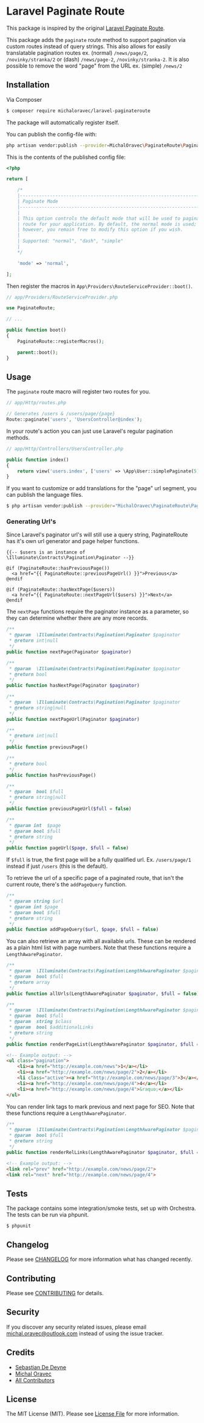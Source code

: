 # Laravel Paginate Route

This package is inspired by the original [Laravel Paginate Route](https://github.com/spatie/laravel-paginateroute).

This package adds the `paginate` route method to support pagination via custom routes instead of query strings. This also allows for easily translatable pagination routes ex. (normal) `/news/page/2`, `/novinky/stranka/2` or (dash) `/news/page-2`, `/novinky/stranka-2`. It is also possible to remove the word "page" from the URL ex. (simple) `/news/2`

## Installation

Via Composer

``` bash
$ composer require michaloravec/laravel-paginateroute
```

The package will automatically register itself.

You can publish the config-file with:

```bash
php artisan vendor:publish --provider=MichalOravec\PaginateRoute\PaginateRouteServiceProvider --tag="config"
```

This is the contents of the published config file:

```php
<?php

return [

    /*
    |--------------------------------------------------------------------------
    | Paginate Mode
    |--------------------------------------------------------------------------
    |
    | This option controls the default mode that will be used to paginate
    | route for your application. By default, the normal mode is used;
    | however, you remain free to modify this option if you wish.
    |
    | Supported: "normal", "dash", "simple"
    |
    */

    'mode' => 'normal',

];
```

Then register the macros in `App\Providers\RouteServiceProvider::boot()`.

```php
// app/Providers/RouteServiceProvider.php

use PaginateRoute;

// ...

public function boot()
{
    PaginateRoute::registerMacros();

    parent::boot();
}
```

## Usage

The `paginate` route macro will register two routes for you.

```php
// app/Http/routes.php

// Generates /users & /users/page/{page}
Route::paginate('users', 'UsersController@index');

```

In your route's action you can just use Laravel's regular pagination methods.

```php
// app/Http/Controllers/UsersController.php

public function index()
{
    return view('users.index', ['users' => \App\User::simplePaginate(5)]);
}
```

If you want to customize or add translations for the "page" url segment, you can publish the language files.

``` bash
$ php artisan vendor:publish --provider="MichalOravec\PaginateRoute\PaginateRouteServiceProvider" --tag="lang"
```

### Generating Url's

Since Laravel's paginator url's will still use a query string, PaginateRoute has it's own url generator and page helper functions.

```
{{-- $users is an instance of \Illuminate\Contracts\Pagination\Paginator --}}

@if (PaginateRoute::hasPreviousPage())
  <a href="{{ PaginateRoute::previousPageUrl() }}">Previous</a>
@endif

@if (PaginateRoute::hasNextPage($users))
  <a href="{{ PaginateRoute::nextPageUrl($users) }}">Next</a>
@endif
```

The `nextPage` functions require the paginator instance as a parameter, so they can determine whether there are any more records.

```php
/**
 * @param  \Illuminate\Contracts\Pagination\Paginator $paginator
 * @return int|null
 */
public function nextPage(Paginator $paginator)
```

```php
/**
 * @param  \Illuminate\Contracts\Pagination\Paginator $paginator
 * @return bool
 */
public function hasNextPage(Paginator $paginator)
```

```php
/**
 * @param  \Illuminate\Contracts\Pagination\Paginator $paginator
 * @return string|null
 */
public function nextPageUrl(Paginator $paginator)
```

```php
/**
 * @return int|null
 */
public function previousPage()
```

```php
/**
 * @return bool
 */
public function hasPreviousPage()
```

```php
/**
 * @param  bool $full
 * @return string|null
 */
public function previousPageUrl($full = false)
```

```php
/**
 * @param int  $page
 * @param bool $full
 * @return string
 */
public function pageUrl($page, $full = false)
```

If `$full` is true, the first page will be a fully qualified url. Ex. `/users/page/1` instead if just `/users` (this is the default).

To retrieve the url of a specific page of a paginated route, that isn't the current route, there's the `addPageQuery` function.

```php
/**
 * @param string $url
 * @param int $page
 * @param bool $full
 * @return string
 */
public function addPageQuery($url, $page, $full = false)
```

You can also retrieve an array with all available urls. These can be rendered as a plain html list with page numbers. Note that these functions require a `LengthAwarePaginator`.

```php
/**
 * @param  \Illuminate\Contracts\Pagination\LengthAwarePaginator $paginator
 * @param  bool $full
 * @return array
 */
public function allUrls(LengthAwarePaginator $paginator, $full = false)
```

```php
/**
 * @param  \Illuminate\Contracts\Pagination\LengthAwarePaginator $paginator
 * @param  bool $full
 * @param  string $class
 * @param  bool $additionalLinks
 * @return string
 */
public function renderPageList(LengthAwarePaginator $paginator, $full = false, $class = null, $additionalLinks = false)
```

```html
<!-- Example output: -->
<ul class="pagination">
    <li><a href="http://example.com/news">1</a></li>
    <li><a href="http://example.com/news/page/2">2</a></li>
    <li class="active"><a href="http://example.com/news/page/3">3</a></li>
    <li><a href="http://example.com/news/page/4">4</a></li>
    <li><a href="http://example.com/news/page/4">&raquo;</a></li>
</ul>
```

You can render link tags to mark previous and next page for SEO. Note that these functions require a `LengthAwarePaginator`.

```php
/**
 * @param  \Illuminate\Contracts\Pagination\LengthAwarePaginator $paginator
 * @param  bool $full
 * @return string
 */
public function renderRelLinks(LengthAwarePaginator $paginator, $full = false)
```

```html
<!-- Example output: -->
<link rel="prev" href="http://example.com/news/page/2">
<link rel="next" href="http://example.com/news/page/4">
```

## Tests

The package contains some integration/smoke tests, set up with Orchestra. The tests can be run via phpunit.

```
$ phpunit
```

## Changelog

Please see [CHANGELOG](CHANGELOG.md) for more information what has changed recently.

## Contributing

Please see [CONTRIBUTING](CONTRIBUTING.md) for details.

## Security

If you discover any security related issues, please email michal.oravec@outlook.com instead of using the issue tracker.

## Credits

- [Sebastian De Deyne](https://github.com/sebastiandedeyne)
- [Michal Oravec](https://github.com/michaloravec)
- [All Contributors](../../contributors)

## License

The MIT License (MIT). Please see [License File](LICENSE.md) for more information.
